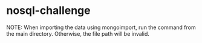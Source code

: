 # nosql-challenge

NOTE: When importing the data using mongoimport, run the command from the main directory. Otherwise, the file path will be invalid.
